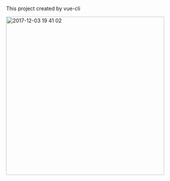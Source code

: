 This project created by vue-cli

<img width="431" alt="2017-12-03 19 41 02" src="https://user-images.githubusercontent.com/830861/33524519-f00d6d9e-d861-11e7-8b2b-0b9431e6d73d.png">
